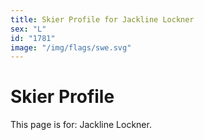 ```yaml
---
title: Skier Profile for Jackline Lockner
sex: "L"
id: "1781"
image: "/img/flags/swe.svg" 
---
```


# Skier Profile

This page is for: Jackline Lockner.
    